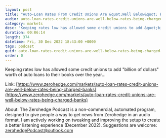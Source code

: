 ```yaml
---
layout: post
title: "Auto-Loan Rates From Credit Unions Are &quot;Well Below&quot; Rates Being Charged By Banks"
audio: auto-loan-rates-credit-unions-are-well-below-rates-being-charged-banks-4
category: markets
desc: "Keeping rates low has allowed some credit unions to add &quot;billion of dollars&quot; worth of auto loans to their books over the year..."
duration: 00:06:14
length: 374
datetime: Fri, 30 Dec 2022 18:43:00 +0000
tags: podcast
guid: auto-loan-rates-credit-unions-are-well-below-rates-being-charged-banks-0
order: 0
---
```

Keeping rates low has allowed some credit unions to add &quot;billion of dollars&quot; worth of auto loans to their books over the year...

Link: [https://www.zerohedge.com/markets/auto-loan-rates-credit-unions-are-well-below-rates-being-charged-banks](https://www.zerohedge.com/markets/auto-loan-rates-credit-unions-are-well-below-rates-being-charged-banks)

About: The Zerohedge Podcast is a non-commercial, automated program, designed to give people a way to get news from Zerohedge in an audio format.  I am actively working on tweaking and improving the setup to create a better listening experience (December 2022).  Suggestions are welcome: [zerohedgePodcast@outlook.com](mailto:zerohedgePodcast@outlook.com)